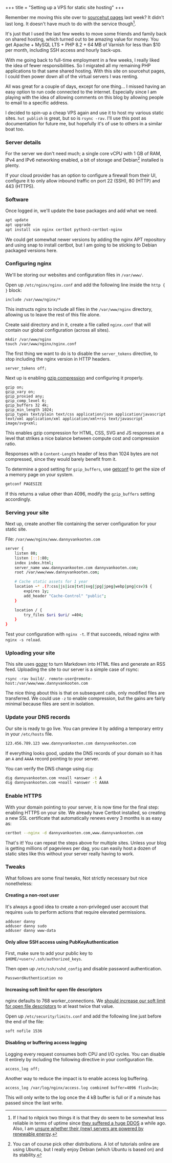 +++
title = "Setting up a VPS for static site hosting"
+++

Remember me moving this site over to [sourcehut pages](https://srht.site/) last
week? It didn't last long. It doesn't have much to do with the service though[^1].

It's just that I used the last few weeks to move some friends and family back on
shared hosting, which turned out to be amazing value for money. You get Apache +
MySQL LTS + PHP 8.2 + 64 MB of Varnish for less than $10 per month, including
SSH access and hourly back-ups.

With me going back to full-time employment in a few weeks, I really liked the
idea of fewer responsibilities. So I migrated all my remaining PHP
applications to that same shared hosting. With this site on sourcehut pages, I
could then power down all of the virtual servers I was renting.

All was great for a couple of days, except for one thing... I missed having an
easy option to run code connected to the internet. Especially since I am playing
with the idea of allowing comments on this blog by allowing people to email to a
specific address.

I decided to spin-up a cheap VPS again and use it to host my various static
sites. `hut publish` is great, but so is `rsync -rav`. I'll use this post as
documentation for future me, but hopefully it's of use to others in a similar
boat too.

### Server details

For the server we don't need much; a single core vCPU with 1 GB of RAM, IPv4 and
IPv6 networking enabled, a bit of storage and Debian[^2] installed is plenty.

If your cloud provider has an option to configure a firewall from their UI,
configure it to only allow inbound traffic on port 22 (SSH), 80 (HTTP) and 443 (HTTPS).

### Software

Once logged in, we'll update the base packages and add what we need.

```sh
apt update
apt upgrade
apt install vim nginx certbot python3-certbot-nginx
```

We could get somewhat newer versions by adding the nginx APT repository and
using snap to install certbot, but
I am going to be sticking to Debian packaged versions here.

### Configuring nginx

We'll be storing our websites and configuration files in `/var/www/`.

Open up `/etc/nginx/nginx.conf` and add the following line inside the `http { }`
block:

```
include /var/www/nginx/*
```

This instructs nginx to include all files in the `/var/www/nginx` directory, allowing us to leave the rest of this file alone.

Create said directory and in it, create a file called `nginx.conf` that will
contain our global configuration (across all sites).

```
mkdir /var/www/nginx
touch /var/www/nginx/nginx.conf
```

The first thing we want to do is to disable the `server_tokens` directive, to
stop including the nginx version in HTTP headers.

```
server_tokens off;
```

Next up is enabling [gzip
compression](http://nginx.org/en/docs/http/ngx_http_gzip_module.html) and
configuring it properly.

```
gzip on;
gzip_vary on;
gzip_proxied any;
gzip_comp_level 6;
gzip_buffers 32 4k;
gzip_min_length 1024;
gzip_types text/plain text/css application/json application/javascript text/xml application/xml application/xml+rss text/javascript image/svg+xml;
```

This enables gzip compression for HTML, CSS, SVG and JS responses at a level
that strikes a nice balance between compute cost and compression ratio.

Responses with a `Content-Length` header of less than 1024 bytes are not
compressed, since they would barely benefit from it.

To determine a good setting for `gzip_buffers`, use
[getconf](https://man.openbsd.org/getconf.1) to get the
size of a memory page on your system.

```sh
getconf PAGESIZE
```

If this returns a value other than 4096, modify the `gzip_buffers` setting
accordingly.

### Serving your site

Next up, create another file containing the server configuration for your static
site.

File: `/var/www/nginx/www.dannyvankooten.com`
```sh
server {
    listen 80;
    listen [::]:80;
    index index.html;
    server_name www.dannyvankooten.com dannyvankooten.com;
    root /var/www/www.dannyvankooten.com;

    # Cache static assets for 1 year
    location ~* .(?:css|js|ico|txt|svg|jpg|jpeg|webp|png|csv)$ {
        expires 1y;
        add_header "Cache-Control" "public";
    }

    location / {
        try_files $uri $uri/ =404;
    }
}
```

Test your configuration with `nginx -t`. If that succeeds, reload nginx with
`nginx -s reload`.

### Uploading your site

This site uses [gozer](https://github.com/dannyvankooten/gozer) to turn Markdown into HTML files and generate an RSS
feed. Uploading the site to our server is a simple case of rsync:

```
rsync -rav build/. remote-user@remote-host:/var/www/www.dannyvankooten.com
```

The nice thing about this is that on subsequent calls, only modified files are
transferred. We could use `-z` to enable compression, but the gains are fairly
minimal because files are sent in isolation.

### Update your DNS records

Our site is ready to go live. You can preview it by adding a temporary entry in your
`/etc/hosts` file.

```sh
123.456.789.123 www.dannyvankooten.com dannyvankooten.com
```

If everything looks good, update the DNS records of your
domain so it has an `A` and `AAAA` record pointing to your server.

You can verify the DNS change using `dig`:

```sh
dig dannyvankooten.com +noall +answer -t A
dig dannyvankooten.com +noall +answer -t AAAA
```

### Enable HTTPS

With your domain pointing to your server, it is now time for the final step:
enabling HTTPS on your site. We already have Certbot installed, so creating a
new SSL certificate that automatically renews every 3 months is as easy as:

```sh
certbot --nginx -d dannyvankooten.com,www.dannyvankooten.com
```

That's it! You can repeat the steps above for multiple sites. Unless your blog
is getting millions of pageviews per dag, you can easily host a dozen of static
sites like this without your server really having to work.

### Tweaks

What follows are some final tweaks, Not strictly necessary but
nice nonetheless:

#### Creating a non-root user

It's always a good idea to create a non-privileged user account that requires
`sudo` to perform actions that require elevated permissions.

```
adduser danny
adduser danny sudo
adduser danny www-data
```


#### Only allow SSH access using PubKeyAuthentication

First, make sure to add your public key to `$HOME/<user>/.ssh/authorized_keys`.

Then open up `/etc/ssh/sshd_config` and disable password authentication.

```
PasswordAuthentication no
```

#### Increasing soft limit for open file descriptors

nginx defaults to 768 worker_connections. We [should increase our soft limit for
open file
descriptors](https://www.nginx.com/blog/avoiding-top-10-nginx-configuration-mistakes/#insufficient-fds) to at least twice that value.

Open up `/etc/security/limits.conf` and add the following line just before the
end of the file:

```
soft nofile 1536
```

#### Disabling or buffering access logging

Logging every request consumes both CPU and I/O cycles. You can disable it
entirely by including the following directive in your configuration file.

```
access_log off;
```

Another way to reduce the impact is to enable access log buffering.

```
access_log /var/log/nginx/access.log combined buffer=4096 flush=1m;
```

This will only write to the log once the 4 kB buffer is full or if a minute has
passed since the last write.

[^1]: If I had to nitpick two things it is that they do seem to be somewhat less
    reliable in terms of uptime since [they suffered a huge
    DDOS](https://sourcehut.org/blog/2024-01-19-outage-post-mortem/) a while ago.
    Also, I am [unsure whether their (new) servers are powered by renewable
    energy](https://www.thegreenwebfoundation.org/green-web-check/?url=pages.sr.ht).

[^2]: You can of course pick other distributions. A lot of tutorials online are
    using Ubuntu, but I really enjoy Debian (which Ubuntu is based on) and its
    stability.

